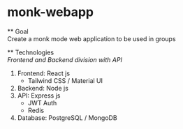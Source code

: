 # monk-webapp

** Goal  
Create a monk mode web application to be used in groups  
  

** Technologies  
*Frontend and Backend division with API*  
1. Frontend: React js
    - Tailwind CSS / Material UI
2. Backend: Node js
3. API: Express js
    - JWT Auth
    - Redis
4. Database: PostgreSQL / MongoDB